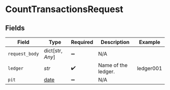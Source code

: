 # CountTransactionsRequest


## Fields

| Field                                                                | Type                                                                 | Required                                                             | Description                                                          | Example                                                              |
| -------------------------------------------------------------------- | -------------------------------------------------------------------- | -------------------------------------------------------------------- | -------------------------------------------------------------------- | -------------------------------------------------------------------- |
| `request_body`                                                       | dict[str, *Any*]                                                     | :heavy_minus_sign:                                                   | N/A                                                                  |                                                                      |
| `ledger`                                                             | *str*                                                                | :heavy_check_mark:                                                   | Name of the ledger.                                                  | ledger001                                                            |
| `pit`                                                                | [date](https://docs.python.org/3/library/datetime.html#date-objects) | :heavy_minus_sign:                                                   | N/A                                                                  |                                                                      |